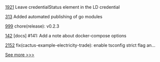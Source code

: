 
[1921](https://github.com/hyperledger/aries-cloudagent-python/pull/1921) Leave credentialStatus element in the LD credential

[313](https://github.com/hyperledger-labs/weaver-dlt-interoperability/pull/313) Added automated publishing of go modules

[999](https://github.com/hyperledger/aries-framework-javascript/pull/999) chore(release): v0.2.3

[142](https://github.com/hyperledger/iroha-2-docs/pull/142) [docs] #141: Add a note about docker-compose options

[2152](https://github.com/hyperledger/cactus/pull/2152) fix(cactus-example-electricity-trade): enable tsconfig strict flag an…


[See more >>>](https://start-here.hyperledger.org/pull-requests)
